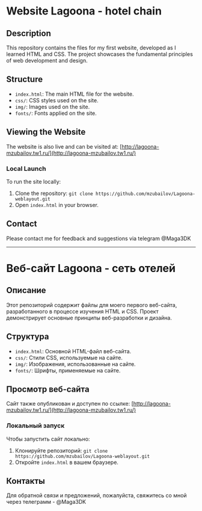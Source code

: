 # Website Lagoona - hotel chain

## Description

This repository contains the files for my first website, developed as I learned HTML and CSS. The project showcases the fundamental principles of web development and design.

## Structure

- `index.html`: The main HTML file for the website.
- `css/`: CSS styles used on the site.
- `img/`: Images used on the site.
- `fonts/`: Fonts applied on the site.

## Viewing the Website

The website is also live and can be visited at: [http://lagoona-mzubailov.tw1.ru/](http://lagoona-mzubailov.tw1.ru/)

### Local Launch

To run the site locally:
1. Clone the repository: `git clone https://github.com/mzubailov/Lagoona-weblayout.git`
2. Open `index.html` in your browser.

## Contact

Please contact me for feedback and suggestions via telegram @Maga3DK

---

# Веб-сайт Lagoona - сеть отелей

## Описание

Этот репозиторий содержит файлы для моего первого веб-сайта, разработанного в процессе изучения HTML и CSS. Проект демонстрирует основные принципы веб-разработки и дизайна.

## Структура

- `index.html`: Основной HTML-файл веб-сайта.
- `css/`: Стили CSS, используемые на сайте.
- `img/`: Изображения, использованные на сайте.
- `fonts/`: Шрифты, применяемые на сайте.

## Просмотр веб-сайта

Сайт также опубликован и доступен по ссылке: [http://lagoona-mzubailov.tw1.ru/](http://lagoona-mzubailov.tw1.ru/)

### Локальный запуск

Чтобы запустить сайт локально:
1. Клонируйте репозиторий: `git clone https://github.com/mzubailov/Lagoona-weblayout.git`
2. Откройте `index.html` в вашем браузере.

## Контакты

Для обратной связи и предложений, пожалуйста, свяжитесь со мной через телеграмм - @Maga3DK

